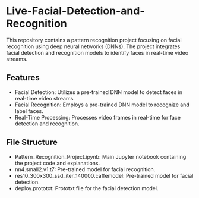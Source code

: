 # Live-Facial-Detection-and-Recognition

This repository contains a pattern recognition project focusing on facial recognition using deep neural networks (DNNs). The project integrates facial detection and recognition models to identify faces in real-time video streams.

## Features
- Facial Detection: Utilizes a pre-trained DNN model to detect faces in real-time video streams.
- Facial Recognition: Employs a pre-trained DNN model to recognize and label faces.
- Real-Time Processing: Processes video frames in real-time for face detection and recognition.

## File Structure
- Pattern_Recognition_Project.ipynb: Main Jupyter notebook containing the project code and explanations.
- nn4.small2.v1.t7: Pre-trained model for facial recognition.
- res10_300x300_ssd_iter_140000.caffemodel: Pre-trained model for facial detection.
- deploy.prototxt: Prototxt file for the facial detection model.
